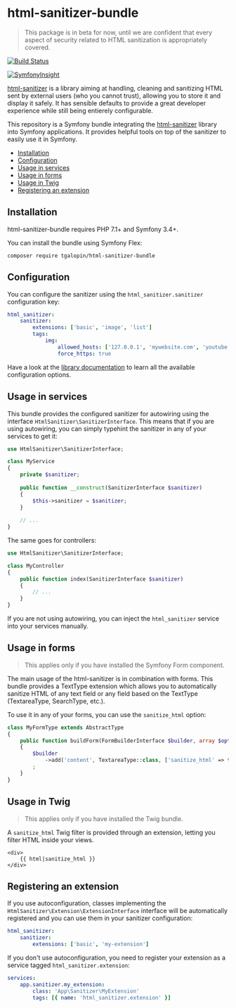 # html-sanitizer-bundle

> This package is in beta for now, until we are confident that every aspect of security related to HTML
> sanitization is appropriately covered.

[![Build Status](https://travis-ci.org/tgalopin/html-sanitizer-bundle.svg?branch=master)](https://travis-ci.org/tgalopin/html-sanitizer-bundle)

[![SymfonyInsight](https://insight.symfony.com/projects/760ca691-4f3a-4cd6-9b3e-bf131ffc07c7/big.svg)](https://insight.symfony.com/projects/760ca691-4f3a-4cd6-9b3e-bf131ffc07c7)

[html-sanitizer](https://github.com/tgalopin/html-sanitizer)
is a library aiming at handling, cleaning and sanitizing HTML sent by external users
(who you cannot trust), allowing you to store it and display it safely. It has sensible defaults
to provide a great developer experience while still being entierely configurable.

This repository is a Symfony bundle integrating the [html-sanitizer](https://github.com/tgalopin/html-sanitizer)
library into Symfony applications. It provides helpful tools on top of the sanitizer to easily use it in Symfony.

- [Installation](#installation)
- [Configuration](#configuration)
- [Usage in services](#usage-in-services)
- [Usage in forms](#usage-in-forms)
- [Usage in Twig](#usage-in-twig)
- [Registering an extension](#registering-an-extension)

## Installation

html-sanitizer-bundle requires PHP 7.1+ and Symfony 3.4+.

You can install the bundle using Symfony Flex:

```
composer require tgalopin/html-sanitizer-bundle
```

## Configuration

You can configure the sanitizer using the `html_sanitizer.sanitizer` configuration key:

```yaml
html_sanitizer:
    sanitizer:
        extensions: ['basic', 'image', 'list']
        tags:
            img:
                allowed_hosts: ['127.0.0.1', 'mywebsite.com', 'youtube.com']
                force_https: true
```

Have a look at the [library documentation](https://github.com/tgalopin/html-sanitizer) to learn all the available
configuration options.

## Usage in services

This bundle provides the configured sanitizer for autowiring using the interface 
`HtmlSanitizer\SanitizerInterface`. This means that if you are using autowiring, you can simply
typehint the sanitizer in any of your services to get it:

```php
use HtmlSanitizer\SanitizerInterface;

class MyService
{
    private $sanitizer;
    
    public function __construct(SanitizerInterface $sanitizer)
    {
        $this->sanitizer = $sanitizer;
    }
    
    // ...
}
```

The same goes for controllers:

```php
use HtmlSanitizer\SanitizerInterface;

class MyController
{
    public function index(SanitizerInterface $sanitizer)
    {
        // ...
    }
}
```

If you are not using autowiring, you can inject the `html_sanitizer` service into your services
manually.

## Usage in forms

> This applies only if you have installed the Symfony Form component. 

The main usage of the html-sanitizer is in combination with forms. This bundle provides a TextType extension
which allows you to automatically sanitize HTML of any text field or any field based on the TextType
(TextareaType, SearchType, etc.). 

To use it in any of your forms, you can use the `sanitize_html` option:

```php
class MyFormType extends AbstractType
{
    public function buildForm(FormBuilderInterface $builder, array $options)
    {
        $builder
            ->add('content', TextareaType::class, ['sanitize_html' => true])
        ;
    }
}
``` 

## Usage in Twig

> This applies only if you have installed the Twig bundle.

A `sanitize_html` Twig filter is provided through an extension, letting you filter HTML inside your views.

```twig
<div>
    {{ html|sanitize_html }}
</div>
```

## Registering an extension

If you use autoconfiguration, classes implementing the `HtmlSanitizer\Extension\ExtensionInterface` interface
will be automatically registered and you can use them in your sanitizer configuration:

```yaml
html_sanitizer:
    sanitizer:
        extensions: ['basic', 'my-extension']
```

If you don't use autoconfiguration, you need to register your extension as a service tagged `html_sanitizer.extension`:

```yaml
services:
    app.sanitizer.my_extension:
        class: 'App\Sanitizer\MyExtension'
        tags: [{ name: 'html_sanitizer.extension' }]
```

